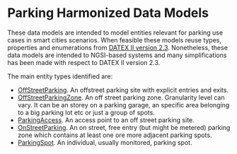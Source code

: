 # Parking Harmonized Data Models

These data models are intended to model entities relevant for parking use cases in smart cities scenarios.
When feasible these models reuse types, properties and enumerations from
[DATEX II version 2.3](http://www.datex2.eu/content/parking-publications-extension-v10a).
Nonetheless, these data models are intended to NGSI-based systems and
many simplifications has been made with respect to DATEX II version 2.3. 
 
The main entity types identified are:

+ [OffStreetParking](../OffStreetParking/doc/spec.md). An offstreet parking site with explicit entries and exits.
+ [OffStreetParkingZone](../OffStreetParkingZone/doc/spec.md). An off street parking zone. Granularity level can vary.
It can be an storey on a parking garage, an specific area belonging to a big parking lot etc or just a group of spots.
+ [ParkingAccess](../ParkingAccess/doc/spec.md). An access point to an off street parking site.
+ [OnStreetParking](../OnStreetParking/doc/spec.md). An on street, free entry (but might be metered) parking zone
which contains at least one ore more adjacent parking spots.
+ [ParkingSpot](../ParkingSpot/doc/spec.md). An individual, usually monitored, parking spot. 